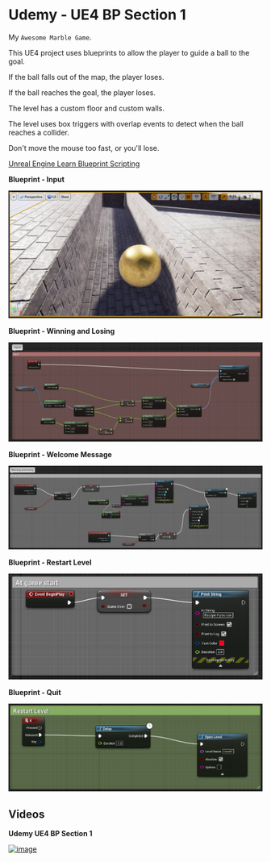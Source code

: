 # Udemy - UE4 BP Section 1

My `Awesome Marble Game`.

This UE4 project uses blueprints to allow the player to guide a ball to the goal.

If the ball falls out of the map, the player loses.

If the ball reaches the goal, the player loses.

The level has a custom floor and custom walls.

The level uses box triggers with overlap events to detect when the ball reaches a collider.

Don't move the mouse too fast, or you'll lose.

[Unreal Engine Learn Blueprint Scripting](https://www.udemy.com/course/unrealblueprint/)

**Blueprint - Input**

![image_1](images/image_1.png)

**Blueprint - Winning and Losing**

![image_2](images/image_2.png)

**Blueprint - Welcome Message**

![image_3](images/image_3.png)

**Blueprint - Restart Level**

![image_4](images/image_4.png)

**Blueprint - Quit**

![image_5](images/image_5.png)


## Videos

**Udemy UE4 BP Section 1**

<a href="https://www.youtube.com/watch?v=Eh68DgSvI8o">![image](https://img.youtube.com/vi/Eh68DgSvI8o/0.jpg)</a>

